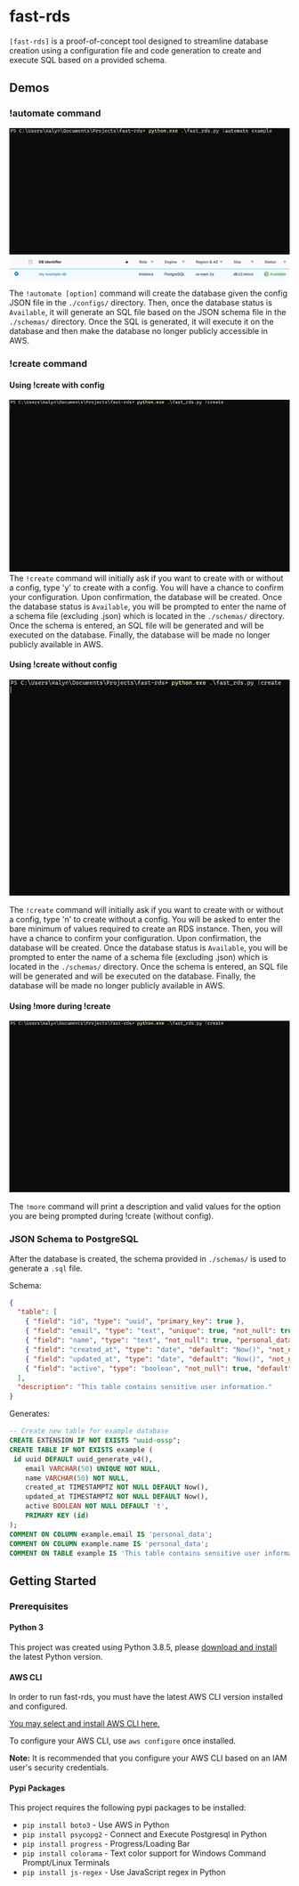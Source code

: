 # fast-rds

`[fast-rds]` is a proof-of-concept tool designed to streamline database creation using a configuration file and code generation to create and execute SQL based on a provided schema.

## Demos

### !automate command
 ![!automate command demo](/demos/demo-automate.gif)
 ![Resulting database in RDS](/demos/demo-automate.png)

The `!automate [option]` command will create the database given the config JSON file in the `./configs/` directory. Then, once the database status is `Available`, it will generate an SQL file based on the JSON schema file in the `./schemas/` directory. Once the SQL is generated, it will execute it on the database and then make the database no longer publicly accessible in AWS.
 
### !create command
#### Using !create with config
![!create command demo with config](/demos/demo-create-with-config.gif)
The `!create` command will initially ask if you want to create with or without a config, type 'y' to create with a config. You will have a chance to confirm your configuration. Upon confirmation, the database will be created. Once the database status is `Available`, you will be prompted to enter the name of a schema file (excluding .json) which is located in the `./schemas/` directory. Once the schema is entered, an SQL file will be generated and will be executed on the database. Finally, the database will be made no longer publicly available in AWS.

#### Using !create without config
![!create command demo without config](/demos/demo-create-without-config.gif)

The `!create` command will initially ask if you want to create with or without a config, type 'n' to create without a config. You will be asked to enter the bare minimum of values required to create an RDS instance. Then, you will have a chance to confirm your configuration. Upon confirmation, the database will be created. Once the database status is `Available`, you will be prompted to enter the name of a schema file (excluding .json) which is located in the `./schemas/` directory. Once the schema is entered, an SQL file will be generated and will be executed on the database. Finally, the database will be made no longer publicly available in AWS.

#### Using !more during !create
![!more during !create](/demos/demo-using-more.gif)

The `!more` command will print a description and valid values for the option you are being prompted during !create (without config).

### JSON Schema to PostgreSQL

After the database is created, the schema provided in `./schemas/` is used to generate a `.sql` file.

Schema:
```json
{
  "table": [
    { "field": "id", "type": "uuid", "primary_key": true },
    { "field": "email", "type": "text", "unique": true, "not_null": true, "personal_data": true },
    { "field": "name", "type": "text", "not_null": true, "personal_data": true },
    { "field": "created_at", "type": "date", "default": "Now()", "not_null": true },
    { "field": "updated_at", "type": "date", "default": "Now()", "not_null": true },
    { "field": "active", "type": "boolean", "not_null": true, "default": true }
  ],
  "description": "This table contains sensitive user information."
}
```
Generates:
```sql
-- Create new table for example database
CREATE EXTENSION IF NOT EXISTS "uuid-ossp";
CREATE TABLE IF NOT EXISTS example (
 id uuid DEFAULT uuid_generate_v4(),
	email VARCHAR(50) UNIQUE NOT NULL,
	name VARCHAR(50) NOT NULL,
	created_at TIMESTAMPTZ NOT NULL DEFAULT Now(),
	updated_at TIMESTAMPTZ NOT NULL DEFAULT Now(),
	active BOOLEAN NOT NULL DEFAULT 't',
	PRIMARY KEY (id)
);
COMMENT ON COLUMN example.email IS 'personal_data';
COMMENT ON COLUMN example.name IS 'personal_data';
COMMENT ON TABLE example IS 'This table contains sensitive user information.';
```

## Getting Started

### Prerequisites

#### Python 3

This project was created using Python 3.8.5, please [download and install](https://www.python.org/downloads/) the latest Python version.

#### AWS CLI

In order to run fast-rds, you must have the latest AWS CLI version installed and configured.

[You may select and install AWS CLI here.](https://aws.amazon.com/cli/)

To configure your AWS CLI, use `aws configure` once installed.

**Note:** It is recommended that you configure your AWS CLI based on an IAM user's security credentials.

#### Pypi Packages

This project requires the following pypi packages to be installed:
* `pip install boto3` - Use AWS in Python
* `pip install psycopg2` - Connect and Execute Postgresql in Python
* `pip install progress` - Progress/Loading Bar
* `pip install colorama` - Text color support for Windows Command Prompt/Linux Terminals
* `pip install js-regex` - Use JavaScript regex in Python

